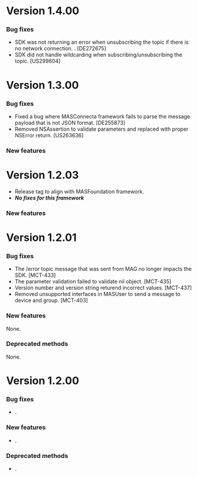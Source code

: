 # Version 1.4.00

### Bug fixes
- SDK was not returning an error when unsubscribing the topic if there is no network connection. . [DE272675]
- SDK did not handle wildcarding when subscribing/unsubscribing the topic. [US299604]

# Version 1.3.00

### Bug fixes
- Fixed a bug where MASConnecta framework fails to parse the message payload that is not JSON format. [DE255873]
- Removed NSAssertion to validate parameters and replaced with proper NSError return. [US263636]

### New features

# Version 1.2.03

- Release tag to align with MASFoundation framework.
- ***No fixes for this framework***

### New features

# Version 1.2.01

### Bug fixes
 
- The /error topic message that was sent from MAG no longer impacts the SDK. [MCT-433]
- The parameter validation failed to validate nil object. [MCT-435]
- Version number and version string returend incorrect values. [MCT-437]
- Removed unsupported interfaces in MASUser to send a message to device and group. [MCT-403]

### New features

None.

### Deprecated methods

None. 


# Version 1.2.00

### Bug fixes

- .

### New features

- .

### Deprecated methods

- .


 [mag]: https://docops.ca.com/mag
 [mas.ca.com]: http://mas.ca.com/
 [docs]: http://mas.ca.com/docs/
 [blog]: http://mas.ca.com/blog/

 [releases]: ../../releases
 [contributing]: /CONTRIBUTING.md
 [license-link]: /LICENSE

